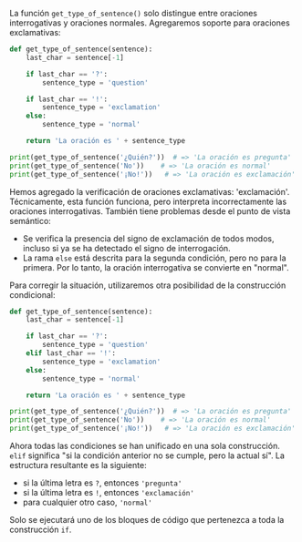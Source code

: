 
La función `get_type_of_sentence()` solo distingue entre oraciones interrogativas y oraciones normales. Agregaremos soporte para oraciones exclamativas:

```python
def get_type_of_sentence(sentence):
    last_char = sentence[-1]

    if last_char == '?':
        sentence_type = 'question'

    if last_char == '!':
        sentence_type = 'exclamation'
    else:
        sentence_type = 'normal'

    return 'La oración es ' + sentence_type

print(get_type_of_sentence('¿Quién?'))  # => 'La oración es pregunta'
print(get_type_of_sentence('No'))    # => 'La oración es normal'
print(get_type_of_sentence('¡No!'))   # => 'La oración es exclamación'
```


Hemos agregado la verificación de oraciones exclamativas: 'exclamación'. Técnicamente, esta función funciona, pero interpreta incorrectamente las oraciones interrogativas. También tiene problemas desde el punto de vista semántico:

* Se verifica la presencia del signo de exclamación de todos modos, incluso si ya se ha detectado el signo de interrogación.
* La rama `else` está descrita para la segunda condición, pero no para la primera. Por lo tanto, la oración interrogativa se convierte en "normal".

Para corregir la situación, utilizaremos otra posibilidad de la construcción condicional:

```python
def get_type_of_sentence(sentence):
    last_char = sentence[-1]

    if last_char == '?':
        sentence_type = 'question'
    elif last_char == '!':
        sentence_type = 'exclamation'
    else:
        sentence_type = 'normal'

    return 'La oración es ' + sentence_type

print(get_type_of_sentence('¿Quién?'))  # => 'La oración es pregunta'
print(get_type_of_sentence('No'))    # => 'La oración es normal'
print(get_type_of_sentence('¡No!'))   # => 'La oración es exclamación'
```

Ahora todas las condiciones se han unificado en una sola construcción. `elif` significa "si la condición anterior no se cumple, pero la actual sí". La estructura resultante es la siguiente:

* si la última letra es `?`, entonces `'pregunta'`
* si la última letra es `!`, entonces `'exclamación'`
* para cualquier otro caso, `'normal'`

Solo se ejecutará uno de los bloques de código que pertenezca a toda la construcción `if`.
